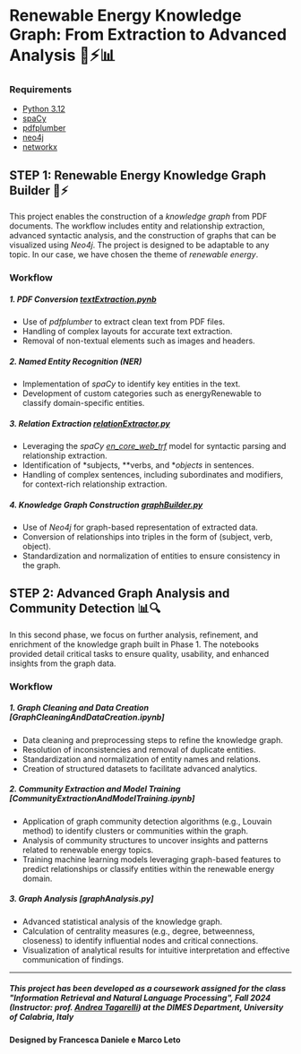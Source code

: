# Renewable Energy Knowledge Graph: From Extraction to Advanced Analysis 🌱⚡📊

### Requirements
- [Python 3.12](https://www.python.org/downloads/)
- [spaCy](https://spacy.io/usage)
- [pdfplumber](https://pypi.org/project/pdfplumber/0.1.2/)
- [neo4j](https://neo4j.com/)
- [networkx](https://networkx.org/)


## STEP 1: Renewable Energy Knowledge Graph Builder 🌱⚡

This project enables the construction of a *knowledge graph* from PDF documents. The workflow includes entity and relationship extraction, advanced syntactic analysis, and the construction of graphs that can be visualized using *Neo4j*.
The project is designed to be adaptable to any topic. In our case, we have chosen the theme of *renewable energy*.

### Workflow
##### 1. PDF Conversion [textExtraction.pynb](textExtraction.ipynb)

- Use of *pdfplumber* to extract clean text from PDF files.
- Handling of complex layouts for accurate text extraction.
- Removal of non-textual elements such as images and headers.

##### 2. Named Entity Recognition (NER)
- Implementation of *spaCy* to identify key entities in the text.
- Development of custom categories such as energyRenewable to classify domain-specific entities.

##### 3. Relation Extraction [relationExtractor.py](NER/relationExtractor.py)
- Leveraging the *spaCy [en_core_web_trf](https://spacy.io/models/en#en_core_web_trf)* model for syntactic parsing and relationship extraction.
- Identification of *subjects, **verbs, and **objects* in sentences.
- Handling of complex sentences, including subordinates and modifiers, for context-rich relationship extraction.

##### 4. Knowledge Graph Construction [graphBuilder.py](NER/graphBuilder.py)
- Use of *Neo4j* for graph-based representation of extracted data.
- Conversion of relationships into triples in the form of (subject, verb, object).
- Standardization and normalization of entities to ensure consistency in the graph.


## STEP 2: Advanced Graph Analysis and Community Detection 📊🔍

In this second phase, we focus on further analysis, refinement, and enrichment of the knowledge graph built in Phase 1. The notebooks provided detail critical tasks to ensure quality, usability, and enhanced insights from the graph data.

### Workflow
##### 1. Graph Cleaning and Data Creation [GraphCleaningAndDataCreation.ipynb]

- Data cleaning and preprocessing steps to refine the knowledge graph.
- Resolution of inconsistencies and removal of duplicate entities.
- Standardization and normalization of entity names and relations.
- Creation of structured datasets to facilitate advanced analytics.

##### 2. Community Extraction and Model Training [CommunityExtractionAndModelTraining.ipynb]
- Application of graph community detection algorithms (e.g., Louvain method) to identify clusters or communities within the graph.
- Analysis of community structures to uncover insights and patterns related to renewable energy topics.
- Training machine learning models leveraging graph-based features to predict relationships or classify entities within the renewable energy domain.

##### 3. Graph Analysis [graphAnalysis.py]
- Advanced statistical analysis of the knowledge graph.
- Calculation of centrality measures (e.g., degree, betweenness, closeness) to identify influential nodes and critical connections.
- Visualization of analytical results for intuitive interpretation and effective communication of findings.



---

##### This project has been developed as a coursework assigned for the class "Information Retrieval and Natural Language Processing", Fall 2024 (Instructor: prof. [Andrea Tagarelli](https://mlnteam-unical.github.io/)) at the DIMES Department, University of Calabria, Italy 

#### Designed by Francesca Daniele e Marco Leto 
